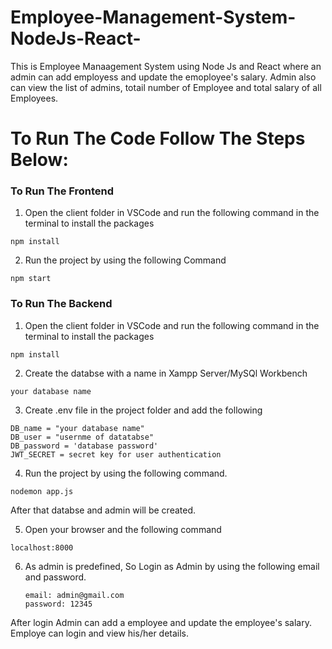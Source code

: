 # Employee-Management-System-NodeJs-React-

This is Employee Manaagement System using Node Js and React where an admin can add employess and update the emoployee's salary. Admin also can view the list of admins, totail number of Employee and total salary of all Employees.

# To Run The Code Follow The Steps Below: 

### To Run The Frontend
1.  Open the client folder in VSCode and run the following command in the terminal to install the packages
```
npm install
```
2. Run the project by using the following Command
```
npm start
```

### To Run The Backend
1.  Open the client folder in VSCode and run the following command in the terminal to install the packages
```
npm install
```
2. Create the databse with a name in Xampp Server/MySQl Workbench
```
your database name
```

3. Create .env file in the project folder and add the following
```
DB_name = "your database name"
DB_user = "usernme of datatabse"
DB_password = 'database password'
JWT_SECRET = secret key for user authentication
```

4. Run the project by using the following command.
```
nodemon app.js
```
After that databse and admin will be created.

5. Open your browser and the following command
```
localhost:8000
```
6. As admin is predefined, So Login as Admin by using the following email and password.
   ```
   email: admin@gmail.com
   password: 12345
   ```

After login Admin can add a employee and update the employee's salary.
Employe can login and view his/her details.

